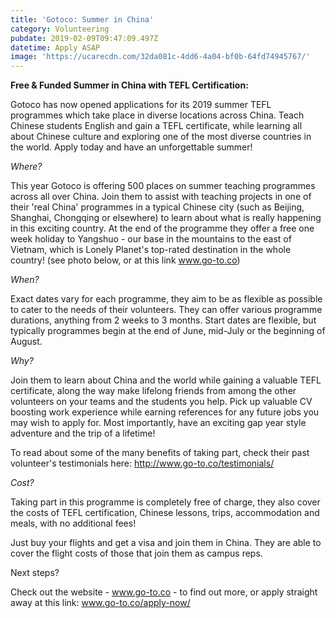 ```yaml
---
title: 'Gotoco: Summer in China'
category: Volunteering
pubdate: 2019-02-09T09:47:09.497Z
datetime: Apply ASAP
image: 'https://ucarecdn.com/32da081c-4dd6-4a04-bf0b-64fd74945767/'
---
```

**Free & Funded Summer in China with TEFL Certification:**

Gotoco has now opened applications for its 2019 summer TEFL programmes which take place in diverse locations across China. Teach Chinese students English and gain a TEFL certificate, while learning all about Chinese culture and exploring one of the most diverse countries in the world. Apply today and have an unforgettable summer! 

_Where?_

This year Gotoco is offering 500 places on summer teaching programmes across all over China. Join them to assist with teaching projects in one of their 'real China' programmes in a typical Chinese city (such as Beijing, Shanghai, Chongqing or elsewhere) to learn about what is really happening in this exciting country. At the end of the programme they offer a free one week holiday to Yangshuo - our base in the mountains to the east of Vietnam, which is Lonely Planet's top-rated destination in the whole country! (see photo below, or at this link www.go-to.co)

_When?_

Exact dates vary for each programme, they aim to be as flexible as possible to cater to the needs of their volunteers. They can offer various programme durations, anything from 2 weeks to 3 months. Start dates are flexible, but typically programmes begin at the end of June, mid-July or the beginning of August.

_Why?_

Join them to learn about China and the world while gaining a valuable TEFL certificate, along the way make lifelong friends from among the other volunteers on your teams and the students you help. Pick up valuable CV boosting work experience while earning references for any future jobs you may wish to apply for. Most importantly, have an exciting gap year style adventure and the trip of a lifetime! 

To read about some of the many benefits of taking part, check their past volunteer's testimonials here: http://www.go-to.co/testimonials/  

_Cost?_

Taking part in this programme is completely free of charge, they also cover the costs of TEFL certification, Chinese lessons, trips, accommodation and meals, with no additional fees! 

Just buy your flights and get a visa and join them in China. They  are able to cover the flight costs of those that join them as campus reps.

Next steps?

Check out the website - www.go-to.co - to find out more, or apply straight away at this link: www.go-to.co/apply-now/
